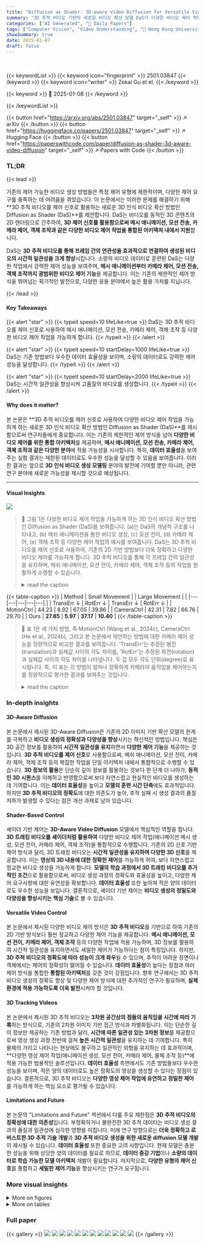```yaml
---
title: "Diffusion as Shader: 3D-aware Video Diffusion for Versatile Video Generation Control"
summary: "3D 추적 비디오 기반의 새로운 비디오 확산 모델 DaS가 다양한 비디오 제어 작업을 가능하게 합니다!"
categories: ["AI Generated", "🤗 Daily Papers"]
tags: ["Computer Vision", "Video Understanding", "🏢 Hong Kong University of Science and Technology",]
showSummary: true
date: 2025-01-07
draft: false
---
```


<br>

{{< keywordList >}}
{{< keyword icon="fingerprint" >}} 2501.03847 {{< /keyword >}}
{{< keyword icon="writer" >}} Zekai Gu et el. {{< /keyword >}}
 
{{< keyword >}} 🤗 2025-01-08 {{< /keyword >}}
 
{{< /keywordList >}}

{{< button href="https://arxiv.org/abs/2501.03847" target="_self" >}}
↗ arXiv
{{< /button >}}
{{< button href="https://huggingface.co/papers/2501.03847" target="_self" >}}
↗ Hugging Face
{{< /button >}}
{{< button href="https://paperswithcode.com/paper/diffusion-as-shader-3d-aware-video-diffusion" target="_self" >}}
↗ Papers with Code
{{< /button >}}




### TL;DR


{{< lead >}}

기존의 제어 가능한 비디오 생성 방법들은 특정 제어 유형에 제한적이며, 다양한 제어 요구를 충족하는 데 어려움을 겪었습니다.  이 논문에서는 이러한 문제를 해결하기 위해 **3D 추적 비디오를 제어 신호로 활용하는 새로운 3D 인식 비디오 확산 방법인 Diffusion as Shader (DaS)**를 제안합니다.  DaS는 비디오를 동적인 3D 콘텐츠의 2D 렌더링으로 간주하여, **3D 제어 신호를 활용함으로써 메시 애니메이션, 모션 전송, 카메라 제어, 객체 조작과 같은 다양한 비디오 제어 작업을 통합된 아키텍처 내에서 지원**합니다.



DaS는 **3D 추적 비디오를 통해 프레임 간의 연관성을 효과적으로 연결하여 생성된 비디오의 시간적 일관성을 크게 향상**시킵니다.  소량의 비디오 데이터로 훈련된 DaS는 다양한 작업에서 강력한 제어 성능을 보여주며, **메시 애니메이션부터 카메라 제어, 모션 전송, 객체 조작까지 광범위한 비디오 제어 기능**을 제공합니다.  이는 기존의 제한적인 제어 방식을 뛰어넘는 획기적인 발전으로, 다양한 응용 분야에서 높은 활용 가치를 지닙니다.

{{< /lead >}}


#### Key Takeaways

{{< alert "star" >}}
{{< typeit speed=10 lifeLike=true >}} DaS는 3D 추적 비디오를 제어 신호로 사용하여 메시 애니메이션, 모션 전송, 카메라 제어, 객체 조작 등 다양한 비디오 제어 작업을 가능하게 합니다. {{< /typeit >}}
{{< /alert >}}

{{< alert "star" >}}
{{< typeit speed=10 startDelay=1000 lifeLike=true >}} DaS는 기존 방법보다 우수한 데이터 효율성을 보이며, 소량의 데이터로도 강력한 제어 성능을 달성합니다. {{< /typeit >}}
{{< /alert >}}

{{< alert "star" >}}
{{< typeit speed=10 startDelay=2000 lifeLike=true >}} DaS는 시간적 일관성을 향상시켜 고품질의 비디오를 생성합니다. {{< /typeit >}}
{{< /alert >}}

#### Why does it matter?
본 논문은 **3D 추적 비디오를 제어 신호로 사용하여 다양한 비디오 제어 작업을 가능하게 하는 새로운 3D 인식 비디오 확산 방법인 Diffusion as Shader (DaS)**를 제시함으로써 연구자들에게 중요합니다. 이는 기존의 제한적인 제어 방식을 넘어 **다양한 비디오 제어를 위한 통합 아키텍처**를 제공하며, **메시 애니메이션, 모션 전송, 카메라 제어, 객체 조작과 같은 다양한 분야**에 적용 가능성을 시사합니다.  특히, **데이터 효율성**을 보여주는 실험 결과는 제한된 데이터로도 우수한 성능을 달성할 수 있음을 보여줍니다.  이러한 결과는 앞으로 **3D 인식 비디오 생성 모델링** 분야의 발전에 기여할 뿐만 아니라, 관련 연구 분야에 새로운 가능성을 제시할 것으로 예상됩니다.

------
#### Visual Insights



![](https://arxiv.org/html/2501.03847/x1.png)

> 🔼 그림 1은 다양한 비디오 제어 작업을 가능하게 하는 3D 인식 비디오 확산 방법인 Diffusion as Shader (DaS)를 보여줍니다. (a)는 DaS의 개념적 구조를 나타내고, (b) 메쉬 애니메이션을 통한 비디오 생성, (c) 모션 전이, (d) 카메라 제어, (e) 객체 조작 등 다양한 제어 작업의 예시를 보여줍니다.  DaS는 3D 추적 비디오를 제어 신호로 사용하여, 기존의 2D 기반 방법보다 더욱 정확하고 다양한 비디오 제어를 가능하게 합니다. 3D 추적 비디오를 통해 각 프레임 간의 일관성을 유지하며, 메쉬 애니메이션, 모션 전이, 카메라 제어, 객체 조작 등의 작업을 원활하게 수행할 수 있습니다.
> <details>
> <summary>read the caption</summary>
> Figure 1. Diffusion as Shader (DaS) is (a) a 3D-aware video diffusion method enabling versatile video control tasks including (b) animating meshes to video generation, (c) motion transfer, (d) camera control, and (e) object manipulation.
> </details>





{{< table-caption >}}
| Method | Small Movement |  | Large Movement |  | 
|---|---|---|---|---| 
|  | TransErr ↓ | RotErr ↓ | TransErr ↓ | RotErr ↓ | 
| MotionCtrl | 44.23 | 8.92 | 67.05 | 39.86 | 
| CameraCtrl | 42.31 | 7.82 | 66.76 | 29.70 | 
| Ours | **27.85** | **5.97** | **37.17** | **10.40** | {{< /table-caption >}}

> 🔼 표 1은 세 가지 방법, 즉 MotionCtrl (Wang et al., 2024c), CameraCtrl (He et al., 2024b), 그리고 본 논문에서 제안하는 방법에 대한 카메라 제어 성능을 정량적으로 비교한 결과를 보여줍니다.  'TransErr'는 추정된 병진(translation)과 실제값 사이의 각도 차이를, 'RotErr'는 추정된 회전(rotation)과 실제값 사이의 각도 차이를 나타냅니다.  두 값 모두 각도 단위(degree)로 표시됩니다.  즉, 이 표는 각 방법이 얼마나 정확하게 카메라의 움직임을 제어하는지를 정량적으로 평가한 결과를 보여주는 것입니다.
> <details>
> <summary>read the caption</summary>
> Table 1. Quantitative results on camera control of MotionCtrl (Wang et al., 2024c), CameraCtrl (He et al., 2024b), and our method. “TransErr” and “RotErr” are the angle differences between the estimated translation and rotation and the ground-truth ones in degree.
> </details>





### In-depth insights


#### 3D-Aware Diffusion
본 논문에서 제시된 3D-Aware Diffusion은 기존의 2D 이미지 기반 확산 모델의 한계를 극복하고 **비디오 생성의 정확성과 다양성을 향상**시키는 혁신적인 방법입니다.  핵심은 3D 공간 정보를 활용하여 **시간적 일관성을 유지**하면서 **다양한 제어 기능**을 제공하는 것입니다.  **3D 추적 비디오를 제어 신호**로 사용함으로써, 메쉬 애니메이션, 모션 전이, 카메라 제어, 객체 조작 등의 복잡한 작업을 단일 아키텍처 내에서 통합적으로 수행할 수 있습니다.  **3D 정보의 활용**은 단순히 깊이 정보를 활용하는 것보다 한 단계 더 나아가, **동적인 3D 시퀀스**를 이해하고 반영함으로써 보다 자연스럽고 현실적인 비디오를 생성하는 데 기여합니다.  이는 **데이터 효율성**을 높이고 **모델의 훈련 시간 단축**에도 효과적입니다.  하지만 **3D 추적 비디오의 정확도**에 대한 의존도가 높아, 추적 실패 시 생성 결과의 품질 저하가 발생할 수 있다는 점은 개선 과제로 남아 있습니다.

#### Shader-Based Control
셰이더 기반 제어는 **3D-Aware Video Diffusion** 모델에서 핵심적인 역할을 합니다.  **3D 트래킹 비디오를 셰이더처럼 활용하여** 다양한 비디오 제어 작업(애니메이션 메시 생성, 모션 전이, 카메라 제어, 객체 조작)을 통합적으로 수행합니다. 기존의 2D 신호 기반 제어 방식과 달리, 3D 트래킹 비디오는 **시간적 일관성을 유지하며 다양한 3D 신호**를 제공합니다. 이는 **영상의 3D 내용에 대한 정확한 제어**를 가능하게 하여, 보다 자연스럽고 정교한 비디오 생성을 가능하게 합니다.  **모델의 학습 과정에서 3D 트래킹 비디오를 추가적인 조건**으로 활용함으로써, 비디오 생성 과정의 정확도와 효율성을 높이고, 다양한 제어 요구사항에 대한 유연성을 확보합니다.  **데이터 효율성** 또한 높아져 적은 양의 데이터로도 우수한 성능을 보입니다. 결론적으로, 셰이더 기반 제어는 **비디오 생성의 정밀도와 다양성을 향상시키는 핵심 기술**로 볼 수 있습니다.

#### Versatile Video Control
본 논문에서 제시된 다양한 비디오 제어 방식은 **3D 추적 비디오**를 기반으로 하여 기존의 2D 기반 방식보다 훨씬 정교하고 다양한 제어 기능을 제공합니다. **메시 애니메이션, 모션 전이, 카메라 제어, 객체 조작** 등의 다양한 작업에 적용 가능하며, 3D 정보를 활용하여 시간적 일관성을 유지하면서도 세밀한 제어가 가능하다는 점이 특징입니다.  하지만, **3D 추적 비디오의 정확도에 따라 성능이 크게 좌우**될 수 있으며, 추적이 어려운 장면이나 객체에서는 제어의 정확성이 떨어질 수 있습니다.  **데이터 효율성**이 높다는 장점과 여러 제어 방식을 통합한 **통합된 아키텍처**를 갖춘 것이 강점입니다.  향후 연구에서는 3D 추적 비디오 생성의 정확도 향상 및 다양한 제어 방식에 대한 추가적인 연구가 필요하며, **실제 환경에 적용 가능하도록 더욱 발전**시켜야 할 것입니다.

#### 3D Tracking Videos
본 논문에서 제시된 3D 추적 비디오는 **3차원 공간상의 점들의 움직임을 시간에 따라 기록**하는 방식으로, 기존의 2차원 이미지 기반 접근 방식과 차별화됩니다. 이는 단순한 깊이 정보만 제공하는 기존 방법과 달리, **시간에 따른 일관성 있는 3차원 정보**를 제공함으로써 영상 생성 과정 전반에 걸쳐 **높은 시간적 일관성**을 유지하는 데 기여합니다. 특히 물체의 가리고 나타나는 현상에도 불구하고 일관적인 외형을 유지하는 데 효과적이며, **다양한 영상 제어 작업(애니메이션 생성, 모션 전이, 카메라 제어, 물체 조작 등)**에 적용 가능한 범용적인 솔루션입니다.  **데이터 효율성** 측면에서도 기존 방법들보다 우수한 성능을 보이며, 적은 양의 데이터로도 높은 정확도의 영상을 생성할 수 있다는 장점이 있습니다.  결론적으로, 3D 추적 비디오는 **다양한 영상 제어 작업에 유연하고 정밀한 제어**를 가능하게 하는 핵심 요소로 평가될 수 있습니다.

#### Limitations and Future
본 논문의 "Limitations and Future" 섹션에서 다룰 주요 제한점은 **3D 추적 비디오의 정확성에 대한 의존성**입니다. 부정확하거나 불완전한 3D 추적 데이터는 비디오 생성 결과의 품질과 일관성에 심각한 영향을 미칩니다.  미래 연구 방향으로는 **더욱 정확하고 로버스트한 3D 추적 기술 개발**과 **3D 추적 비디오 생성을 위한 새로운 diffusion 모델 개발**이 제시될 수 있습니다.  **데이터 효율성** 또한 중요한 고려 사항입니다.  현재 모델은 충분한 성능을 위해 상당한 양의 데이터를 필요로 하므로,  **데이터 증강 기법**이나 **소량의 데이터로 학습 가능한 모델 아키텍처** 개발이 필요합니다. 마지막으로, **다양한 유형의 제어 신호**를 통합하고 **세밀한 제어 기능**을 향상시키는 연구가 요구됩니다.


### More visual insights

<details>
<summary>More on figures
</summary>


![](https://arxiv.org/html/2501.03847/x2.png)

> 🔼 그림 2는 제안하는 방법인 DaS의 아키텍처를 보여줍니다. (a)는 3D 점들의 좌표에 따라 색상을 입히는 과정을, (b)는 이를 통해 생성된 3D 추적 비디오를 나타냅니다. (c)는 입력 이미지와 (b)에서 생성된 3D 추적 비디오를 보여주고, (d)는 변형 오토인코더(VAE)를 사용한 변압기 기반 잠재 확산 모델을 통해 이들을 처리하는 과정을 보여줍니다.  특히, 3D 추적 비디오는 잡음 제거 DiT의 학습 가능한 복사본을 통해 처리되고, 영(zero) 선형 계층을 사용하여 3D 추적 비디오의 조건부 특징을 잡음 제거 과정에 주입하는 방식입니다. 이 그림은 DaS가 입력 이미지와 3D 추적 비디오를 어떻게 활용하여 비디오를 생성하는지 자세하게 설명합니다.
> <details>
> <summary>read the caption</summary>
> Figure 2. Architecture of DaS. (a) We colorize dynamic 3D points according to their coordinates to get (b) a 3D tracking video. (c) The input image and the 3D tracking video are processed by (d) a transformer-based latent diffusion with a variational autoencoder (VAE). The 3D tracking video is processed by a trainable copy of the denoising DiT and zero linear layers are used to inject the condition features from 3D tracking videos into the denoising process.
> </details>



![](https://arxiv.org/html/2501.03847/x3.png)

> 🔼 그림 3은 다양한 비디오 제어 작업에서 3D 추적 비디오를 생성하는 방법을 보여줍니다. (a)는 개체 조작을 위해 깊이 맵과 객체 분할을 사용하여 3D 점 구름을 생성하고 조작하는 과정을 보여줍니다. (b)는 애니메이션 메시를 비디오로 애니메이션하는 방법을 보여주는데, 애니메이션 메시에서 3D 추적 비디오를 생성하여 디퓨전 모델에 입력으로 사용합니다. (c)는 카메라 제어를 위해 깊이 맵을 사용하여 3D 점을 추출하고 특정 카메라 경로에 투영하여 3D 추적 비디오를 생성하는 과정을 보여줍니다. (d)는 모션 전이를 위해 입력 비디오에서 3D 추적 비디오를 생성하고, 깊이 정보를 활용해 첫 번째 프레임의 스타일이나 콘텐츠를 변경한 후, 업데이트된 첫 번째 프레임과 3D 추적 비디오를 사용하여 새로운 비디오를 생성하는 과정을 보여줍니다. 이 그림은 3D 추적 비디오가 다양한 비디오 제어 작업에 적용될 수 있음을 시각적으로 보여주는 역할을 합니다.
> <details>
> <summary>read the caption</summary>
> Figure 3. 3D tracking video generation in (a) object manipulation, (b) animating mesh to video generation, (c) camera control, and (d) motion transfer.
> </details>



![](https://arxiv.org/html/2501.03847/x4.png)

> 🔼 그림 4는 논문에서 제시된 DaS 모델의 카메라 제어 기능에 대한 정성적 결과를 보여줍니다. 그림에는 큰 움직임을 가진 네 가지 궤적(왼쪽, 오른쪽, 위, 아래)이 시각적으로 제시되어 있습니다. 각 궤적에 대해 DaS 모델이 생성한 비디오 프레임들이 나열되어 있으며, 이를 통해 DaS 모델이 카메라 움직임을 얼마나 정확하고 자연스럽게 제어하는지를 보여줍니다.  DaS는 3D 추적 비디오를 사용하여 3D 인식 능력을 통해 카메라 움직임을 보다 정확하게 제어합니다. 그림은 다양한 시점에서의 카메라 움직임을 시각화하여 DaS의 카메라 제어 성능을 명확하게 보여줍니다.
> <details>
> <summary>read the caption</summary>
> Figure 4. Qualitative results of DaS on the camera control task. We show 4 trajectories (left, right, up, down) with large movements.
> </details>



![](https://arxiv.org/html/2501.03847/x5.png)

> 🔼 그림 5는 제안된 방법, CCEdit (Feng et al., 2024b) 및 TokenFlow (Geyer et al., 2023b) 세 가지 방법을 사용하여 동작 전이 작업의 결과를 정성적으로 비교한 것입니다. 각 방법에 대해 동일한 텍스트 프롬프트를 사용하여 생성된 비디오의 일부 프레임을 보여줍니다. 이를 통해 세 가지 방법의 성능과 장단점을 시각적으로 비교하여 제안된 방법의 우수성을 보여줍니다.
> <details>
> <summary>read the caption</summary>
> Figure 5. Qualitative comparison on motion transfer between our method, CCEdit (Feng et al., 2024b), and TokenFlow (Geyer et al., 2023b).
> </details>



![](https://arxiv.org/html/2501.03847/x6.png)

> 🔼 그림 6은 본 논문에서 제안하는 방법의 모션 전이에 대한 정성적 결과를 보여줍니다.  두 개의 예시 영상을 보여주는데, 각각의 영상은 원본 영상의 모션을 유지하면서 텍스트 프롬프트에 따라 시각적 스타일을 변경한 결과입니다.  왼쪽 예시는 텍스트 프롬프트에 따라 배경을 바꾸고 자동차의 색상을 변경했습니다. 오른쪽 예시는 텍스트 프롬프트에 따라 배경과 동물의 종류를 바꾸었습니다.  이를 통해 본 논문의 모션 전이 방법이 원본 영상의 시간적 일관성을 유지하면서도 다양한 스타일과 콘텐츠 변경을 효과적으로 지원함을 보여줍니다.
> <details>
> <summary>read the caption</summary>
> Figure 6. Qualitative results on motion transfer of our method.
> </details>



![](https://arxiv.org/html/2501.03847/x7.png)

> 🔼 그림 7은 동일한 메시(mesh)를 사용하여 다양한 스타일의 비디오를 생성할 수 있는, 본 논문에서 제안하는 방법의 애니메이션 메시-비디오 생성 작업에 대한 추가 결과를 보여줍니다.  같은 3D 모델 기반으로 다양한 스타일을 생성하는 모델의 유연성을 강조합니다.  각 열은 동일한 메시의 다른 스타일 변형을 나타내고, 이는 모델의 스타일 제어 기능을 보여줍니다.
> <details>
> <summary>read the caption</summary>
> Figure 7. More results of the animating mesh to video generation task. Our method enables the generation of different styles from the same mesh.
> </details>



![](https://arxiv.org/html/2501.03847/x8.png)

> 🔼 그림 8은 제안된 방법과 CHAMP (Zhu et al., 2024) 방법을 비교하여 메쉬 애니메이션을 비디오로 변환하는 작업의 질적 비교 결과를 보여줍니다.  다양한 메쉬 애니메이션과 스타일의 비디오 생성 결과를 보여주어 두 방법의 차이점을 시각적으로 비교 분석합니다.  특히, 다양한 동작과 스타일에서 제안된 방법이 3D 구조와 질감의 일관성을 더 잘 유지하는 것을 보여줍니다.
> <details>
> <summary>read the caption</summary>
> Figure 8. Qualitative comparison on the animating mesh to video task between our method and CHAMP (Zhu et al., 2024).
> </details>



![](https://arxiv.org/html/2501.03847/x9.png)

> 🔼 그림 9는 제시된 논문의 객체 조작 작업에 대한 DaS(Diffusion as Shader) 방법의 정성적 결과를 보여줍니다. 그림의 상단 부분은 객체의 병진(translation) 결과를, 하단 부분은 객체의 회전(rotation) 결과를 보여줍니다.  다양한 객체들에 대해 병진 및 회전 조작이 적용되었고, 각 조작에 따른 시각적 결과를 보여주어 DaS 모델의 정확성과 효과를 보여주는 이미지입니다.  각 이미지는 다양한 조작의 성공적인 결과를 시각적으로 나타내고, 결과 비디오의 시각적 품질과 정확도를 강조합니다.
> <details>
> <summary>read the caption</summary>
> Figure 9. Qualitative results of our method on the object manipulation task. The top part shows the results of translation while the bottom part shows the results of rotating the object.
> </details>



![](https://arxiv.org/html/2501.03847/x10.png)

> 🔼 그림 10은 깊이 맵 또는 3D 추적 비디오를 제어 신호로 사용하여 생성된 비디오를 보여줍니다. 이 그림은 3D 추적 비디오를 사용했을 때 프레임 간 일관성이 깊이 맵을 사용했을 때보다 더 우수함을 보여줍니다.  즉, 3D 추적 비디오 기반으로 생성된 비디오는 시간적 일관성이 더 높아 자연스러운 움직임을 보여주는 반면, 깊이 맵을 사용한 비디오는 시간적 일관성이 부족하여 어색한 움직임이 나타날 수 있음을 시각적으로 비교하여 보여줍니다.
> <details>
> <summary>read the caption</summary>
> Figure 10. Generated videos using depth maps or 3D tracking videos as control signals. Our 3D tracking videos provide better quality on the cross-frame consistency for video generation than depth maps.
> </details>



![](https://arxiv.org/html/2501.03847/x11.png)

> 🔼 그림 11은 DaS 모델의 실패 사례를 보여줍니다. (위) 호환되지 않는 추적 비디오를 사용했을 때, DaS는 입력 이미지의 구조와 일치하지 않는 추적 비디오를 사용하면 새로운 호환 가능한 장면으로 전환하는 비디오를 생성합니다.  이 경우 DaS는 입력 이미지와 일치하는 새로운 장면으로 전환합니다. (아래) 추적 범위를 벗어난 경우, 3D 추적 점이 없는 영역에 대해서는 추적 비디오가 해당 영역을 제한하지 못하여 DaS가 제어되지 않은 콘텐츠를 생성할 수 있습니다.  즉, 입력 이미지의 일부분에 대한 3D 정보가 부족하면 DaS가 그 부분을 예측하거나 무작위로 생성하여 원본 영상과의 일관성을 깨뜨릴 수 있음을 의미합니다.
> <details>
> <summary>read the caption</summary>
> Figure 11. Failure cases. (Top) Incompatible tracking video. When a tracking video that does not correspond to the structures of the input image is provided, DaS will generate a video with a scene transition to a compatible new scene. (Bottom) Out of tracking range. For regions without 3D tracking points, the tracking video fails to constrain these regions and DaS may generate some uncontrolled content.
> </details>



</details>




<details>
<summary>More on tables
</summary>


{{< table-caption >}}
| Method | Tex-Ali ↑ | Tem-Con ↑ |
|---|---|---|
| CCEdit | 16.9 | 0.932 |
| Tokenflow | 31.9 | 0.956 |
| Ours | **32.6** | **0.971** |{{< /table-caption >}}
> 🔼 표 2는 세 가지 방법, 즉 CCEdit (Feng et al., 2024b), TokenFlow (Geyer et al., 2023b), 그리고 본 논문에서 제안하는 방법을 사용한 모션 전이 작업에 대한 CLIP 점수를 보여줍니다. 'Text-Ali'는 생성된 비디오와 주어진 텍스트 프롬프트 간의 의미적 CLIP 일관성을 나타내고, 'Tem-Con'은 인접한 프레임 간의 시간적 CLIP 일관성을 나타냅니다.  본 표는 텍스트 일치도와 시간적 일관성이라는 두 가지 측면에서 세 가지 모션 전이 방법의 성능을 정량적으로 비교 분석한 결과를 제시합니다.
> <details>
> <summary>read the caption</summary>
> Table 2. CLIP scores for motion transfer of CCEdit (Feng et al., 2024b), TokenFlow (Geyer et al., 2023b), and our method. “Text-Ali” is the semantic CLIP consistency between generated videos and the given text prompts. “Tem-Con” is the temporal CLIP consistency between neighboring frames.
> </details>

{{< table-caption >}}
| Depth | Tracking | #Tracks | PSNR ↑ | SSIM ↑ | LPIPS ↓ | FVD ↓ |
|---|---|---|---|---|---|---|
| ✓ |  | - | 18.08 | 0.573 | 0.312 | 645.1 |
|  | ✓ | 900 | 18.52 | 0.586 | 0.337 | 765.3 |
|  | ✓ | 2500 | 19.17 | 0.632 | 0.263 | 566.4 |
|  | ✓ | 4900 | **19.27** | **0.658** | **0.261** | **551.3** |
|  | ✓ | 8100 | 19.11 | 0.649 | 0.262 | 599.0 |{{< /table-caption >}}
> 🔼 표 3은 이미지를 비디오로 생성하는 데 사용되는 다양한 3D 제어 신호의 분석 결과를 보여줍니다.  DAVIS 및 MiraData 데이터셋의 검증 세트에서 생성된 비디오의 PSNR, SSIM, LPIPS 및 FVD를 평가했습니다.  'Depth'는 3D 제어 신호로서 depth map을 사용한 경우를,  'Tracking'은 3D tracking video를 사용한 경우를 나타냅니다.  #Tracks는 3D tracking video에 사용된 3D 점의 개수를 의미합니다. 즉, 3D 제어 신호(depth map 또는 3D tracking video)의 종류와 3D 점의 개수에 따른 비디오 생성 성능의 차이를 정량적으로 비교 분석한 표입니다.
> <details>
> <summary>read the caption</summary>
> Table 3. Analysis of applying different 3D control signals for image to video generation. We evaluate PSNR, SSIM, LPIPS, and FVD of generated videos on the validation set of the DAVIS and MiraData datasets. “Depth” means using depth maps as the 3D control signals. “Tracking” means using 3D tracking videos as the control signals. #Tracks means the number of 3D points used in the 3D tracking video.
> </details>

</details>




### Full paper

{{< gallery >}}
<img src="paper_images/1.png" class="grid-w50 md:grid-w33 xl:grid-w25" />
<img src="paper_images/2.png" class="grid-w50 md:grid-w33 xl:grid-w25" />
<img src="paper_images/3.png" class="grid-w50 md:grid-w33 xl:grid-w25" />
<img src="paper_images/4.png" class="grid-w50 md:grid-w33 xl:grid-w25" />
<img src="paper_images/5.png" class="grid-w50 md:grid-w33 xl:grid-w25" />
<img src="paper_images/6.png" class="grid-w50 md:grid-w33 xl:grid-w25" />
<img src="paper_images/7.png" class="grid-w50 md:grid-w33 xl:grid-w25" />
<img src="paper_images/8.png" class="grid-w50 md:grid-w33 xl:grid-w25" />
<img src="paper_images/9.png" class="grid-w50 md:grid-w33 xl:grid-w25" />
<img src="paper_images/10.png" class="grid-w50 md:grid-w33 xl:grid-w25" />
<img src="paper_images/11.png" class="grid-w50 md:grid-w33 xl:grid-w25" />
<img src="paper_images/12.png" class="grid-w50 md:grid-w33 xl:grid-w25" />
{{< /gallery >}}